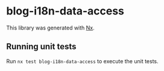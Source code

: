 # blog-i18n-data-access

This library was generated with [Nx](https://nx.dev).

## Running unit tests

Run `nx test blog-i18n-data-access` to execute the unit tests.
